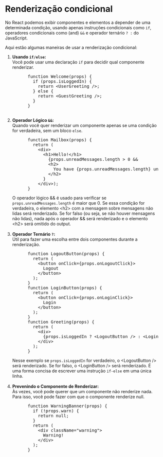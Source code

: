 <h1>Renderização condicional</h1>
<p>No React podemos exibir componentes e elementos a depender de uma determinada condição, usando apenas instruções condicionais como <code>if</code>, operadores condicionais como (and) <code>&&</code> e operador ternário <code>? :</code> do JavaScript.</p>
<p>Aqui estão algumas maneiras de usar a renderização condicional:
<ol>
  <li><strong>Usando <code>if/else</code>:</strong><br>
    Você pode usar uma declaração <code>if</code> para decidir qual componente renderizar.
    <pre>
      function Welcome(props) {
        if (props.isLoggedIn) {
          return &#60;UserGreeting />;
        } else {
          return &#60;GuestGreeting />;
        }
      }</pre>
  </li><br>
  <li><strong>Operador Lógico <code>&&</code>:</strong><br>
    Quando você quer renderizar um componente apenas se uma condição for verdadeira, sem um bloco <code>else</code>.
    <pre>
      function Mailbox(props) {
        return (
          &#60div>
            &#60h1>Hello!&#60/h1>
              {props.unreadMessages.length > 0 &&
              &#60h2>
                You have {props.unreadMessages.length} unread messages.
              &#60/h2>
            }
          &#60/div>);
      }</pre>
    O operador lógico && é usado para verificar se <code>props.unreadMessages.length</code> é maior que 0. Se essa condição for verdadeira, o elemento &#60;h2> com a mensagem sobre mensagens não lidas será renderizado. Se for falso (ou seja, se não houver mensagens não lidas), nada após o operador && será renderizado e o elemento &#60;h2> será omitido do output.
  </li><br>
  <li><strong>Operador Ternário <code>?</code>:</strong><br>
    Útil para fazer uma escolha entre dois componentes durante a renderização.
    <pre>
      function LogoutButton(props) {
        return (
          &#60;button onClick={props.onLogoutClick}>
            Logout
          &#60;/button>
        );
      }
      function LoginButton(props) {
        return (
          &#60;button onClick={props.onLoginClick}>
            Login
          &#60;/button>
        );
      }
      function Greeting(props) {
        return (
          &#60;div>
            {props.isLoggedIn ? &#60;LogoutButton /> : &#60;LoginButton />}
          &#60;/div>
        );
      }</pre>
    Nesse exemplo se <code>props.isLoggedIn</code> for verdadeiro, o &#60;LogoutButton /> será renderizado. Se for falso, o &#60;LoginButton /> será renderizado. É uma forma concisa de escrever uma instrução <code>if-else</code> em uma única linha.
  </li><br>
  <li><strong>Prevenindo o Componente de Renderizar:</strong><br> Às vezes, você pode querer que um componente não renderize nada. Para isso, você pode fazer com que o componente renderize null.
    <pre>
      function WarningBanner(props) {
        if (!props.warn) {
          return null;
        }
        return (
          &#60;div className="warning">
            Warning!
          &#60;/div>
        );
      }</pre>
  </li>